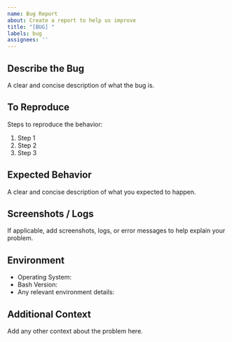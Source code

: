 ```yaml
---
name: Bug Report
about: Create a report to help us improve
title: "[BUG] "
labels: bug
assignees: ''
---
```


## Describe the Bug

A clear and concise description of what the bug is.

## To Reproduce

Steps to reproduce the behavior:

1. Step 1
2. Step 2
3. Step 3

## Expected Behavior

A clear and concise description of what you expected to happen.

## Screenshots / Logs

If applicable, add screenshots, logs, or error messages to help explain your problem.

## Environment

- Operating System:
- Bash Version:
- Any relevant environment details:

## Additional Context

Add any other context about the problem here.

